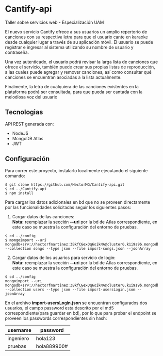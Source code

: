# Cantify-api
Taller sobre servicios web - Especialización UAM

El nuevo servicio Cantify ofrece a sus usuarios un amplio repertorio de canciones con su
respectiva letra para que el usuario cante en karaoke desde cualquier lugar a través de su
aplicación móvil. El usuario se puede registrar e ingresar al sistema utilizando su nombre de
usuario y contraseña.

Una vez autenticado, el usuario podrá revisar la larga lista de canciones que ofrece el
servicio, también puede crear sus propias listas de reproducción, a las cuales puede
agregar y remover canciones, así como consultar qué canciones se encuentran asociadas a
la lista actualmente.

Finalmente, la letra de cualquiera de las canciones existentes en la plataforma podrá ser
consultada, para que pueda ser cantada con la melodiosa voz del usuario

## Tecnologias
API REST generada con:
* NodeJS
* MongoDB Atlas
* JWT

## Configuración
Para correr este proyecto, instalarlo localmente ejecutando el siguiente comando:

```
$ git clone https://github.com/HectorMG/Cantify-api.git
$ cd ../Cantify-api
$ npm install

```
Para cargar los datos adicionales en bd que no se proveen directamente por las funcionalidades solicitadas seguir los siguientes pasos:

1. Cargar datos de las canciones:  
**Nota:** reemplazar la sección **--uri** por la bd de Atlas correspondiente, en este caso se muestra la configuración del entorno de pruebas.
```
$ cd ../config
$ mongoimport --uri mongodb+srv://hectorfmartinez:3BkfCGexOq6oikNA@cluster0.k1i9s9b.mongodb.net/cantify --collection songs --type json --file import-songs.json --jsonArray

```

2. Cargar datos de los usuarios para servicio de login:  
**Nota:** reemplazar la sección **--uri** por la bd de Atlas correspondiente, en este caso se muestra la configuración del entorno de pruebas.
```
$ cd ../config
mongoimport --uri mongodb+srv://hectorfmartinez:3BkfCGexOq6oikNA@cluster0.k1i9s9b.mongodb.net/cantify --collection users --type json --file import-usersLogin.json --jsonArray

```
En el archivo **import-usersLogin.json** se encuentran configurados dos usuarios, el campo password esta descrito por el md5 correspondiente(para guardar en bd), por lo que para probar el endpoint se proveen los passwords correspondientes sin hash:

| username | password |
| ------------- | ------------- |
| ingeniero  | hola123  |
| pruebas  | hola889900#  |
